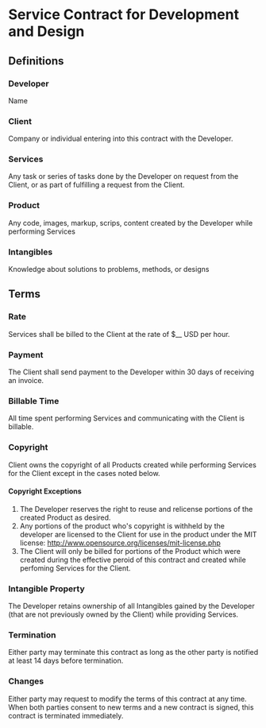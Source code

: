 # Service Contract for Development and Design

## Definitions

### Developer
Name 

### Client
Company or individual entering into this contract with the Developer.

### Services
Any task or series of tasks done by the Developer on request from the Client,
or as part of fulfilling a request from the Client.

### Product
Any code, images, markup, scrips, content created by the Developer while
performing Services

### Intangibles
Knowledge about solutions to problems, methods, or designs

## Terms

### Rate
Services shall be billed to the Client at the rate of $__ USD per hour.

### Payment
The Client shall send payment to the Developer within 30 days of receiving
an invoice.

### Billable Time
All time spent performing Services and communicating with the Client is
billable.

### Copyright
Client owns the copyright of all Products created while performing Services for
the Client except in the cases noted below.

#### Copyright Exceptions
1. The Developer reserves the right to reuse and relicense portions of the
created Product as desired.
2. Any portions of the product who's copyright is withheld by the developer
are licensed to the Client for use in the product under the MIT license:
http://www.opensource.org/licenses/mit-license.php
3. The Client will only be billed for portions of the Product which were
created during the effective peroid of this contract and created while perfoming
Services for the Client.

### Intangible Property
The Developer retains ownership of all Intangibles gained by the Developer
(that are not previously owned by the Client) while providing Services.

### Termination
Either party may terminate this contract as long as the other party
is notified at least 14 days before termination.  

### Changes
Either party may request to modify the terms of this contract at any time.
When both parties consent to new terms and a new contract is signed, this
contract is terminated immediately.
